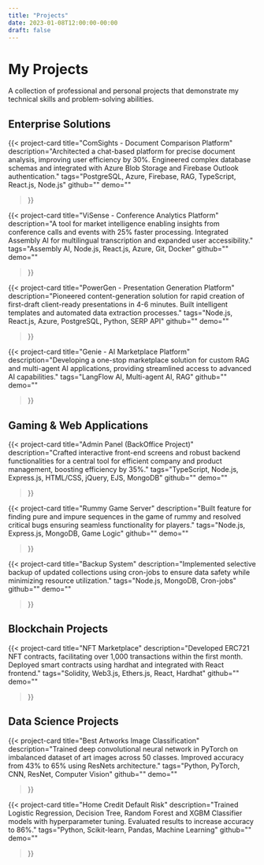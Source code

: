 ```yaml
---
title: "Projects"
date: 2023-01-08T12:00:00-00:00
draft: false
---
```


# My Projects

A collection of professional and personal projects that demonstrate my technical skills and problem-solving abilities.

## Enterprise Solutions

{{< project-card 
    title="ComSights - Document Comparison Platform" 
    description="Architected a chat-based platform for precise document analysis, improving user efficiency by 30%. Engineered complex database schemas and integrated with Azure Blob Storage and Firebase Outlook authentication."
    tags="PostgreSQL, Azure, Firebase, RAG, TypeScript, React.js, Node.js"
    github=""
    demo=""
>}}

{{< project-card 
    title="ViSense - Conference Analytics Platform" 
    description="A tool for market intelligence enabling insights from conference calls and events with 25% faster processing. Integrated Assembly AI for multilingual transcription and expanded user accessibility."
    tags="Assembly AI, Node.js, React.js, Azure, Git, Docker"
    github=""
    demo=""
>}}

{{< project-card 
    title="PowerGen - Presentation Generation Platform" 
    description="Pioneered content-generation solution for rapid creation of first-draft client-ready presentations in 4-6 minutes. Built intelligent templates and automated data extraction processes."
    tags="Node.js, React.js, Azure, PostgreSQL, Python, SERP API"
    github=""
    demo=""
>}}

{{< project-card 
    title="Genie - AI Marketplace Platform" 
    description="Developing a one-stop marketplace solution for custom RAG and multi-agent AI applications, providing streamlined access to advanced AI capabilities."
    tags="LangFlow AI, Multi-agent AI, RAG"
    github=""
    demo=""
>}}

## Gaming & Web Applications

{{< project-card 
    title="Admin Panel (BackOffice Project)" 
    description="Crafted interactive front-end screens and robust backend functionalities for a central tool for efficient company and product management, boosting efficiency by 35%."
    tags="TypeScript, Node.js, Express.js, HTML/CSS, jQuery, EJS, MongoDB"
    github=""
    demo=""
>}}

{{< project-card 
    title="Rummy Game Server" 
    description="Built feature for finding pure and impure sequences in the game of rummy and resolved critical bugs ensuring seamless functionality for players."
    tags="Node.js, Express.js, MongoDB, Game Logic"
    github=""
    demo=""
>}}

{{< project-card 
    title="Backup System" 
    description="Implemented selective backup of updated collections using cron-jobs to ensure data safety while minimizing resource utilization."
    tags="Node.js, MongoDB, Cron-jobs"
    github=""
    demo=""
>}}

## Blockchain Projects

{{< project-card 
    title="NFT Marketplace" 
    description="Developed ERC721 NFT contracts, facilitating over 1,000 transactions within the first month. Deployed smart contracts using hardhat and integrated with React frontend."
    tags="Solidity, Web3.js, Ethers.js, React, Hardhat"
    github=""
    demo=""
>}}

## Data Science Projects

{{< project-card 
    title="Best Artworks Image Classification" 
    description="Trained deep convolutional neural network in PyTorch on imbalanced dataset of art images across 50 classes. Improved accuracy from 43% to 65% using ResNets architecture."
    tags="Python, PyTorch, CNN, ResNet, Computer Vision"
    github=""
    demo=""
>}}

{{< project-card 
    title="Home Credit Default Risk" 
    description="Trained Logistic Regression, Decision Tree, Random Forest and XGBM Classifier models with hyperparameter tuning. Evaluated results to increase accuracy to 86%."
    tags="Python, Scikit-learn, Pandas, Machine Learning"
    github=""
    demo=""
>}}
